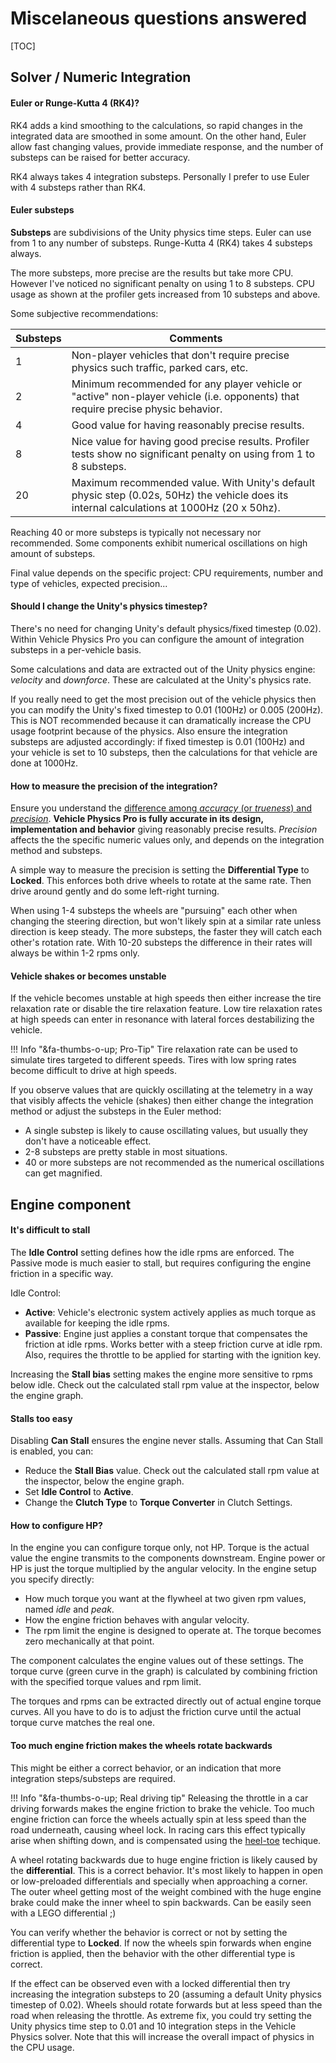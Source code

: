 # Miscelaneous questions answered

[TOC]

## Solver / Numeric Integration

#### Euler or Runge-Kutta 4 (RK4)?

RK4 adds a kind smoothing to the calculations, so rapid changes in the integrated data
are smoothed in some amount. On the other hand, Euler allow fast changing values, provide
immediate response, and the number of substeps can be raised for better accuracy.

RK4 always takes 4 integration substeps. Personally I prefer to use Euler with 4 substeps rather
than RK4.

#### Euler substeps

**Substeps** are subdivisions of the Unity physics time steps. Euler can use from 1 to any
number of substeps. Runge-Kutta 4 (RK4) takes 4 substeps always.

The more substeps, more precise are the results but take more CPU. However I've noticed no
significant penalty on using 1 to 8 substeps. CPU usage as shown at the profiler gets increased
from 10 substeps and above.

Some subjective recommendations:

Substeps | Comments
-------- | ---------------
1 |	Non-player vehicles that don't require precise physics such traffic, parked cars, etc.
2 | Minimum recommended for any player vehicle or "active" non-player vehicle (i.e. opponents) that require precise physic behavior.
4 | Good value for having reasonably precise results.
8 | Nice value for having good precise results. Profiler tests show no significant penalty on using from 1 to 8 substeps.
20 | Maximum recommended value. With Unity's default physic step (0.02s, 50Hz) the vehicle does its internal calculations at 1000Hz (20 x 50hz).

Reaching 40 or more substeps is typically not necessary nor recommended. Some components exhibit
numerical oscillations on high amount of substeps.

Final value depends on the specific project: CPU requirements, number and type of vehicles, expected
precision...

#### Should I change the Unity's physics timestep?

There's no need for changing Unity's default physics/fixed timestep (0.02). Within Vehicle Physics
Pro you can configure the amount of integration substeps in a per-vehicle basis.

Some calculations and data are extracted out of the Unity physics engine: _velocity_ and _downforce_.
These are calculated at the Unity's physics rate.

If you really need to get the most precision out of the vehicle physics then you can modify the Unity's
fixed timestep to 0.01 (100Hz) or 0.005 (200Hz). This is NOT recommended because it can dramatically
increase the CPU usage footprint because of the physics. Also ensure the integration substeps are
adjusted accordingly: if fixed timestep is 0.01 (100Hz) and your vehicle is set to 10 substeps,
then the calculations for that vehicle are done at 1000Hz.

#### How to measure the precision of the integration?

Ensure you understand the [difference among _accuracy_ (or _trueness_) and _precision_](http://en.wikipedia.org/wiki/Accuracy_and_precision).
**Vehicle Physics Pro is fully accurate in its design, implementation and behavior** giving
reasonably precise results. _Precision_ affects the the specific numeric values only, and depends
on the integration method and substeps.

A simple way to measure the precision is setting the **Differential Type** to **Locked**. This
enforces both drive wheels to rotate at the same rate. Then drive around gently and do some
left-right turning.

When using 1-4 substeps the wheels are "pursuing" each other when changing the steering direction,
but won't likely spin at a similar rate unless direction is keep steady. The more substeps, the
faster they will catch each other's rotation rate. With 10-20 substeps the difference in their
rates will always be within 1-2 rpms only.

#### Vehicle shakes or becomes unstable

If the vehicle becomes unstable at high speeds then either increase the tire relaxation rate or
disable the tire relaxation feature. Low tire relaxation rates at high speeds can enter in resonance
with lateral forces destabilizing the vehicle.

!!! Info "&fa-thumbs-o-up; Pro-Tip"
	Tire relaxation rate can be used to simulate tires targeted to different speeds. Tires with
	low spring rates become difficult to drive at high speeds.

If you observe values that are quickly oscillating at the telemetry in a way that visibly affects the
vehicle (shakes) then either change the integration method or adjust the substeps in the Euler method:

- A single substep is likely to cause oscillating values, but usually they don't have a noticeable effect.
- 2-8 substeps are pretty stable in most situations.
- 40 or more substeps are not recommended as the numerical oscillations can get magnified.


## Engine component

#### It's difficult to stall

The **Idle Control** setting defines how the idle rpms are enforced. The Passive mode is much easier
to stall, but requires configuring the engine friction in a specific way.

Idle Control:

- **Active**: Vehicle's electronic system actively applies as much torque as available for keeping
	the idle rpms.
- **Passive**: Engine just applies a constant torque that compensates the friction at idle rpms.
	Works better with a steep friction curve at idle rpm. Also, requires the throttle to be applied for starting
	with the ignition key.

Increasing the **Stall bias** setting makes the engine more sensitive to rpms below idle. Check out
the calculated stall rpm value at the inspector, below the engine graph.

#### Stalls too easy

Disabling **Can Stall** ensures the engine never stalls. Assuming that Can Stall is enabled, you can:

- Reduce the **Stall Bias** value. Check out the calculated stall rpm value at the inspector, below the engine graph.
- Set **Idle Control** to **Active**.
- Change the **Clutch Type** to **Torque Converter** in Clutch Settings.

#### How to configure HP?

In the engine you can configure torque only, not HP. Torque is the actual value the engine transmits
to the components downstream. Engine power or HP is just the torque multiplied by the angular
velocity. In the engine setup you specify directly:

- How much torque you want at the flywheel at two given rpm values, named _idle_ and _peak_.
- How the engine friction behaves with angular velocity.
- The rpm limit the engine is designed to operate at. The torque becomes zero mechanically at that point.

The component calculates the engine values out of these settings. The torque curve (green curve in
the graph) is calculated by combining friction with the specified torque values and rpm limit.

The torques and rpms can be extracted directly out of actual engine torque curves. All you have
to do is to adjust the friction curve until the actual torque curve matches the real one.

#### Too much engine friction makes the wheels rotate backwards

This might be either a correct behavior, or an indication that more integration steps/substeps are
required.

!!! Info "&fa-thumbs-o-up; Real driving tip"
	Releasing the throttle in a car driving forwards makes the engine friction to brake the vehicle.
	Too much engine friction can force the wheels actually spin at less speed than the road underneath,
	causing wheel lock. In racing cars this effect typically arise when shifting down, and is
	compensated using the [heel-toe](http://www.drivingfast.net/car-control/heel-toe-shifting.htm)
	techique.

A wheel rotating backwards due to huge engine friction is likely caused by the **differential**. This
is a correct behavior. It's most likely to happen in open or low-preloaded differentials and specially
when approaching a corner. The outer wheel getting most of the weight combined with the huge engine
brake could make the inner wheel to spin backwards. Can be easily seen with a LEGO differential ;)

You can verify whether the behavior is correct or not by setting the differential type to **Locked**.
If now the wheels spin forwards when engine friction is applied, then the behavior with
the other differential type is correct.

If the effect can be observed even with a locked differential then try increasing the integration
substeps to 20 (assuming a default Unity physics timestep of 0.02). Wheels should rotate forwards
but at less speed than the road when releasing the throttle. As extreme fix, you could try
setting the Unity physics time step to 0.01 and 10 integration steps in the Vehicle Physics solver.
Note that this will increase the overall impact of physics in the CPU usage.







